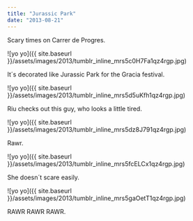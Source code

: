 ```yaml
---
title: "Jurassic Park"
date: "2013-08-21"
---
```


Scary times on Carrer de Progres.

![yo yo]({{ site.baseurl }}/assets/images/2013/tumblr_inline_mrs5c0H7Fa1qz4rgp.jpg)

It´s decorated like Jurassic Park for the Gracia festival.

![yo yo]({{ site.baseurl }}/assets/images/2013/tumblr_inline_mrs5d5uKfh1qz4rgp.jpg)

Riu checks out this guy, who looks a little tired.

![yo yo]({{ site.baseurl }}/assets/images/2013/tumblr_inline_mrs5dz8J791qz4rgp.jpg)

Rawr.

![yo yo]({{ site.baseurl }}/assets/images/2013/tumblr_inline_mrs5fcELCx1qz4rgp.jpg)

She doesn´t scare easily.

![yo yo]({{ site.baseurl }}/assets/images/2013/tumblr_inline_mrs5gaOetT1qz4rgp.jpg)

RAWR RAWR RAWR.
